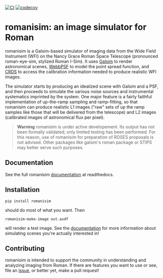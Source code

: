 [![CI](https://github.com/spacetelescope/romanisim/actions/workflows/ci.yml/badge.svg)](https://github.com/spacetelescope/romanisim/actions/workflows/ci.yml) [![codecov](https://codecov.io/gh/spacetelescope/romanisim/branch/main/graph/badge.svg?token=pkoLtQOa2v)](https://codecov.io/gh/spacetelescope/romanisim)

# romanisim: an image simulator for Roman

romanisim is a Galsim-based simulator of imaging data from the Wide
Field Instrument (WFI) on the Nancy Grace Roman Space Telescope
(pronounced roman-eye-sim, stylized Roman I-Sim).  It uses
[Galsim](https://galsim-developers.github.io/GalSim/_build/html/overview.html)
to render astronomical scenes,
[WebbPSF](https://galsim-developers.github.io/GalSim/_build/html/overview.html)
to model the point spread function, and
[CRDS](https://github.com/spacetelescope/crds) to access the
calibration information needed to produce realistic WFI images.

The simulator starts by producing an idealized scene with Galsim and a
PSF, and then proceeds to simulate the various noise sources and
instrumental systematics imprinted by the system.  One major feature
is a fairly faithful implementation of up-the-ramp sampling and
ramp-fitting, so that romanisim can produce realistic L1 images ("raw" sets
of up the ramp samples like those that will be delivered from the telescope) and
L2 images (calibrated images of astronomical flux per pixel).

> **Warning**
> romanisim is under active developement.  Its output has not been formally validated; only limited testing has been performed.  For this reason, use of romanisim for preparation of ROSES proposals is not advised.  Other packages like galsim's roman package or STIPS may better serve such purposes.

## Documentation

See the full romanisim [documentation](https://romanisim.readthedocs.org) at readthedocs.

## Installation

    pip install romanisim

should do most of what you want.  Then

    romanisim-make-image out.asdf

will render a test image.  See the
[documentation](https://romanisim.readthedocs.org) for more
information about simulating scenes you're actually interested in!

## Contributing

romanisim is intended to support the community in understanding and
analyzing imaging from Roman.  If there are features you want to use or
see, file an
[issue](https://github.com/spacetelescope/romanisim/issues), or better
yet, make a pull request!
